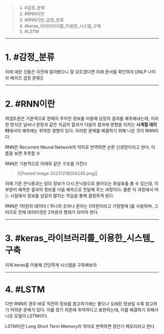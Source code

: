 
> 1. #감정_분류
> 2. #RNN이란
> 3. #RNN기반_감정_분류
> 4. #keras_라이브러리를_이용한_시스템_구축
> 5. #LSTM

---
# 1. #감정_분류 
이에 대한 것들은 이전에 알아봤으니 잘 모르겠다면 아래 문서를 확인하자
[[NLP 나이브 베이즈 감정 분류]]

---
# 2. #RNN이란 
퍼셉트론은 기본적으로 현재의 주어진 정보를 이용해 당장의 결과를 예측해내는데, 이러한 방식은 날씨나 문장과 같은 지금의 결과가 다음의 결과에 영향을 미치는 **시계열 데이터**에서의 예측에는 취약한 경향이 있다. 이러한 문제를 해결하기 위해 나온 것이 RNN이다.

RNN은 Recurrent Neural Network의 약자로 번역하면 순환 신경망이라고 한다.
이름을 보면 추측할 수 

RNN은 기본적으로 아래와 같은 구조를 가진다
>
>![[Pasted image 20231218204245.png]]
>

이때 기존 은닉층과는 달리 정보가 다시 은닉층으로 돌아오는 화살표를 볼 수 있는데, 이 부분이 예측한 결과의 정보를 다음 예측으로 전달해 주는 과정이다. 물론 이 과정에서 어느 시점에서 정보를 넘길지 말지는 학습을 통해 결정하게 된다.

RNN은 1차원의 데이터 ( 하나의 숫자나 문자는 0차원이라고 가정할때 )를 사용하며, 그러므로 전체 데이터셋은 2차원의 형태가 되어야 한다.

---

# 3. #keras_라이브러리를_이용한_시스템_구축 
이제 keras를 이용해 간단하게 시스템을 구축해보자


---

# 4. #LSTM 
다만 RNN의 경우 바로 직전의 정보를 참고하기에는 좋으나 오래된 정보일 수록 참고하기 어려운 문제가 있다. 이를 장기 의존에 취약하다고 표현하는데, 이를 해결하기 위해서 나온 모델이 LSTM이다.

LSTM이란 Long Short Term Memory의 약자로 번역하면 장단기 메모리라고 한다 
